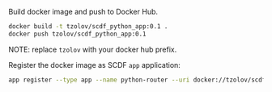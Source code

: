 
Build docker image and push to Docker Hub.
```bash
docker build -t tzolov/scdf_python_app:0.1 .
docker push tzolov/scdf_python_app:0.1
```
NOTE: replace `tzolov` with your docker hub prefix.

Register the docker image as SCDF `app` application:
```bash
app register --type app --name python-router --uri docker://tzolov/scdf_python_app:0.1
```


